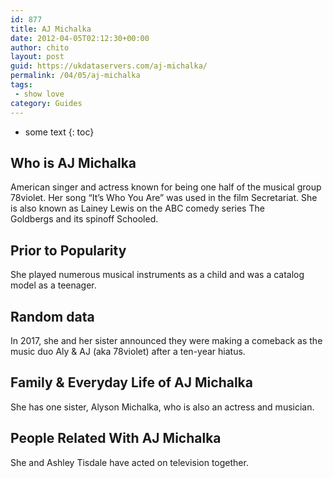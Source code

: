 ```yaml
---
id: 877
title: AJ Michalka
date: 2012-04-05T02:12:30+00:00
author: chito
layout: post
guid: https://ukdataservers.com/aj-michalka/
permalink: /04/05/aj-michalka
tags:
 - show love
category: Guides
---
```


* some text
{: toc}


## Who is  AJ Michalka
                  
                  
                  
American singer and actress known for being one half of the musical group 78violet. Her song &#8220;It&#8217;s Who You Are&#8221; was used in the film Secretariat. She is also known as Lainey Lewis on the ABC comedy series The Goldbergs and its spinoff Schooled.
                  
                
                
                
## Prior to Popularity 
                  
                  
                  
She played numerous musical instruments as a child and was a catalog model as a teenager.
                  
                
                
                
## Random data 
                  
                  
                  
In 2017, she and her sister announced they were making a comeback as the music duo Aly & AJ (aka 78violet) after a ten-year hiatus.
                  
                
                
                
## Family & Everyday Life of AJ Michalka
                  
                  
                  
She has one sister, Alyson Michalka, who is also an actress and musician.
                  
                
                
                
## People Related With  AJ Michalka
                  
                  
                  
She and Ashley Tisdale have acted on television together.
                  
                
              
            
          
          
          
    
    
  
